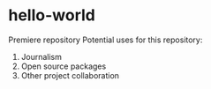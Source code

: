 # hello-world
Premiere repository
Potential uses for this repository:
1. Journalism
2. Open source packages
3. Other project collaboration
